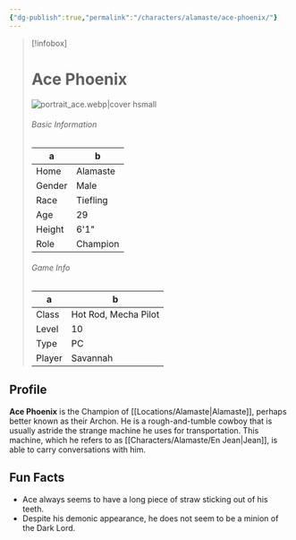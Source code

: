 ```yaml
---
{"dg-publish":true,"permalink":"/characters/alamaste/ace-phoenix/"}
---
```



> [!infobox]
> # Ace Phoenix
> ![portrait_ace.webp|cover hsmall](/img/user/z_Assets/portrait_ace.webp)
> ###### Basic Information
> a | b  |
> ---|---|
> Home | Alamaste |
> Gender | Male |
> Race | Tiefling |
> Age | 29 |
> Height | 6'1" |
> Role | Champion |
> ###### Game Info
> a | b  |
> ---|---|
> Class | Hot Rod, Mecha Pilot |
> Level | 10 |
> Type | PC |
> Player | Savannah |

## Profile
**Ace Phoenix** is the Champion of [[Locations/Alamaste\|Alamaste]], perhaps better known as their Archon. He is a rough-and-tumble cowboy that is usually astride the strange machine he uses for transportation. This machine, which he refers to as [[Characters/Alamaste/En Jean\|Jean]], is able to carry conversations with him.

## Fun Facts
- Ace always seems to have a long piece of straw sticking out of his teeth.
- Despite his demonic appearance, he does not seem to be a minion of the Dark Lord.